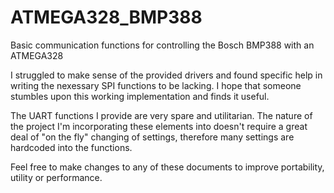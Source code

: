 # ATMEGA328_BMP388
Basic communication functions for controlling the Bosch BMP388 with an ATMEGA328

 I struggled to make sense of the provided drivers and found specific help in writing the nexessary SPI functions to be lacking. I hope that someone stumbles upon this working implementation and finds it useful.
  
  The UART functions I provide are very spare and utilitarian. The nature of the project I'm incorporating these elements into doesn't require a great deal of "on the fly" changing of settings, therefore many settings are hardcoded into the functions.

 Feel free to make changes to any of these documents to improve portability, utility or performance.
